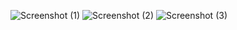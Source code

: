 ![Screenshot (1)](https://github.com/user-attachments/assets/35a1c87e-f099-47e3-bcc9-83cc23441aa4)
![Screenshot (2)](https://github.com/user-attachments/assets/4733acbc-5071-4216-8416-97965cc60497)
![Screenshot (3)](https://github.com/user-attachments/assets/6ec86078-070b-422c-a96e-7c794165515c)

